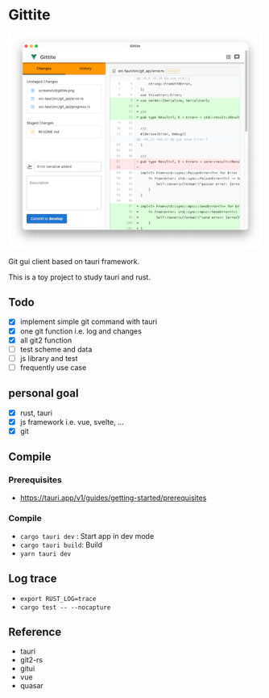 # Gittite

![Gittite screenshots](./screenshot/gittite.png)

Git gui client based on tauri framework.

This is a toy project to study tauri and rust.

## Todo

- [x] implement simple git command with tauri
- [x] one git function i.e. log and changes
- [x] all git2 function
- [ ] test scheme and data
- [ ] js library and test
- [ ] frequently use case

## personal goal

- [x] rust, tauri
- [x] js framework i.e. vue, svelte, ...
- [x] git

## Compile

### Prerequisites

- https://tauri.app/v1/guides/getting-started/prerequisites

### Compile

- `cargo tauri dev` : Start app in dev mode
- `cargo tauri build`: Build
- `yarn tauri dev`

## Log trace

- `export RUST_LOG=trace`
- `cargo test -- --nocapture`

## Reference

- tauri
- git2-rs
- gitui
- vue
- quasar
